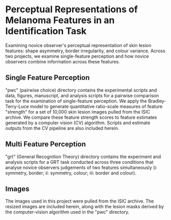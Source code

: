 # Perceptual Representations of Melanoma Features in an Identification Task
Examining novice observer's perceptual representation of skin lesion features: shape asymmetry,
border irregularity, and colour variance. Across two projects, we examine single-feature perception
and how novice observers combine information across these features.

## Single Feature Perception
"pwc" (pairwise choice) directory contains the experimental scripts and data, figures, manuscript, and analysis scripts for a pairwise comparison task for the examination of single-feature  perception. 
We apply the Bradley-Terry-Luce model to generate quantitative ratio-scale measures of feature "strength" for a set of 10,000 skin lesion images pulled from the ISIC archive. 
We compare these feature strength scores to feature estimates generated by a computer vision (CV) algorithm.
Scripts and estimate outputs from the CV pipeline are also included herein. 

## Multi Feature Perception
"grt" (General Recognition Theory) directory contains the experiment and analysis scripts for a GRT task conducted across three conditions that analyse novice observers judgements of two features simultaneously (i: symmetry, border; ii: symmetry, colour; iii: border and colour). 

## Images
The images used in this project were pulled from the ISIC archive.
The resized images are included herein, along with the lesion masks derived by the computer-vision algorithm used in the "pwc" directory. 
